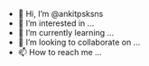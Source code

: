 - 👋 Hi, I’m @ankitpsksns
- 👀 I’m interested in ...
- 🌱 I’m currently learning ...
- 💞️ I’m looking to collaborate on ...
- 📫 How to reach me ...

<!---
ankitpsksns/ankitpsksns is a ✨ special ✨ repository because its `README.md` (this file) appears on your GitHub profile.
You can click the Preview link to take a look at your changes.
--->
